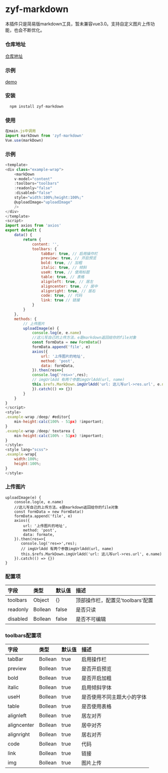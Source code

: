 # zyf-markdown
本插件只是简易版markdown工具，暂未兼容vue3.0。支持自定义图片上传功能，也会不断优化。
### 仓库地址
[仓库地址](https://gitee.com/zhangyifen/zyf-mark-down.git)

### 示例
[demo](https://www.cwgj.xyz/m/markdown)

### 安装

```javascript
  npm install zyf-markdown
```

### 使用

```javascript
在main.js中调用
import markDown from 'zyf-markdown'
Vue.use(markDown)
```
### 示例

```javascript
<template>
<div class="example-wrap">
    <markDown 
    v-model="content" 
    :toolbars="toolbars" 
    :readonly="false" 
    :disabled="false" 
    style="width:100%;height:100%;"
    @uploadImage="uploadImage"
    />
</div>
</template>
<script>
import axios from 'axios'
export default {
    data() {
        return {
            content: '',
            toolbars: {
                tabBar: true, // 启用操作栏
                preview: true, // 开启预览
                bold: true, // 加粗
                italic: true, // 倾斜
                useH: true, // 使用标题
                table: true, // 表格
                alignleft: true, // 居左
                aligncenter: true, // 居中
                alignright: true, // 居右
                code: true, // 代码
                link: true // 链接
            }
        }
    },
    methods: {
        // 上传图片
        uploadImage(e) {
            console.log(e, e.name)
            //这儿写自己的上传方法，e是markdown返回给你的file对象
            const formData = new FormData()
            formData.append('file', e)
            axios({
                url: '上传图片的地址',
                method: 'post',
                data: formData,
            }).then(res=>{
            console.log('res=>',res);
            // imgUrlAdd 有两个参数imgUrlAdd(url, name)
            this.$refs.MarkDown.imgUrlAdd('url: 这儿写url->res.url', e.name)           
            }).catch(() => {})
        }
    }
}
</script>
<style>
.example-wrap /deep/ #editor{
    min-height:calc(100% - 51px) !important;
}
.example-wrap /deep/ textarea {
    min-height:calc(100% - 51px) !important;
}
</style>
<style lang="scss">
.example-wrap{
    width:100%;
    height:100%;
}
</style>
```
### 上传图片
```
uploadImage(e) {
    console.log(e, e.name)
    //这儿写自己的上传方法，e是markdown返回给你的file对象
    const formData = new FormData()
    formData.append('file', e)
    axios({
        url: '上传图片的地址',
        method: 'post',
        data: formate,
    }).then(res=>{
       console.log('res=>',res);
       // imgUrlAdd 有两个参数imgUrlAdd(url, name)
       this.$refs.MarkDown.imgUrlAdd('url: 这儿写url->res.url', e.name)           
    }).catch(() => {})
}
```
### 配置项
|字段|类型|默认值|描述|
|:-----|:-----|:-----|:-----|
|toolbars|Object|{}|顶部操作栏，配置见'toolbars'配置|
|readonly|Bollean|false|是否只读|
|disabled|Bollean|false|是否不可编辑|

### toolbars配置项

|字段|类型|默认值|描述|
|:-----|:-----|:-----|:-----|
|tabBar|Bollean|true|启用操作栏|
|preview|Bollean|true|是否开启预览|
|bold|Bollean|true|是否开启加粗|
|italic|Bollean|true|启用倾斜字体|
|useH|Bollean|true|是否使用不同主题大小的字体|
|table|Bollean|true|是否使用表格|
|alignleft|Bollean|true|居左对齐|
|aligncenter|Bollean|true|居中对齐|
|alignright|Bollean|true|居右对齐|
|code|Bollean|true|代码|
|link|Bollean|true|链接|
|img|Bollean|true|图片上传|